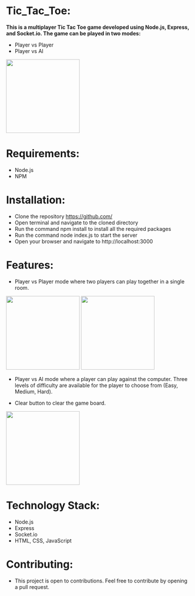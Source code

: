 # Tic_Tac_Toe: 
**This is a multiplayer Tic Tac Toe game developed using Node.js, Express, and Socket.io. The game can be played in two modes:**

- Player vs Player
- Player vs AI 
<img src="https://user-images.githubusercontent.com/88628816/235359381-399d2843-51f1-4222-bb87-13575114d1c7.jpg" width="200">

# Requirements:
 - Node.js
 - NPM

# Installation: 
- Clone the repository https://github.com/<repo-name>
- Open terminal and navigate to the cloned directory
- Run the command npm install to install all the required packages
- Run the command node index.js to start the server
- Open your browser and navigate to http://localhost:3000

# Features: 
- Player vs Player mode where two players can play together in a single room.

 <img src="https://user-images.githubusercontent.com/88628816/235359436-711a41cc-0967-4751-8e41-6b7e5fbfe209.jpg" width="200">     <img src="https://user-images.githubusercontent.com/88628816/235360151-be1db41f-e4cc-4025-bfb3-5323a44a5fbc.jpg" width="200">


- Player vs AI mode where a player can play against the computer. Three levels of difficulty are available for the player to choose from (Easy, Medium, Hard).

- Clear button to clear the game board.
<img src="https://user-images.githubusercontent.com/88628816/235359613-2dd07fef-a332-4d34-85c9-753e8a868e8d.jpg" width="200">

# Technology Stack: 
- Node.js
- Express
- Socket.io
- HTML, CSS, JavaScript

# Contributing: 
- This project is open to contributions. Feel free to contribute by opening a pull request.
